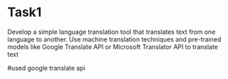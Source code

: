 # Task1
Develop a simple language translation tool that
translates text from one language to another. Use
machine translation techniques and pre-trained
models like Google Translate API or Microsoft
Translator API to translate text


#used google translate api 
